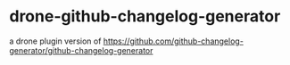 # drone-github-changelog-generator
a drone plugin version of https://github.com/github-changelog-generator/github-changelog-generator
